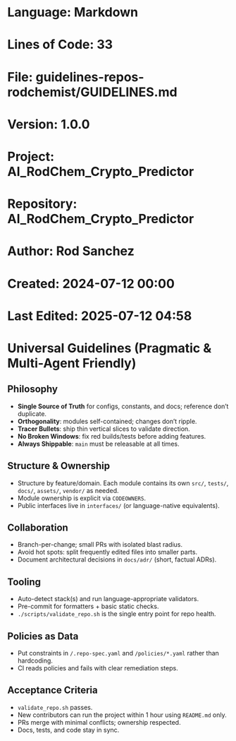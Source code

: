# Language: Markdown
# Lines of Code: 33
# File: guidelines-repos-rodchemist/GUIDELINES.md
# Version: 1.0.0
# Project: AI_RodChem_Crypto_Predictor
# Repository: AI_RodChem_Crypto_Predictor
# Author: Rod Sanchez
# Created: 2024-07-12 00:00
# Last Edited: 2025-07-12 04:58

# Universal Guidelines (Pragmatic & Multi-Agent Friendly)

## Philosophy
- **Single Source of Truth** for configs, constants, and docs; reference don’t duplicate.
- **Orthogonality**: modules self-contained; changes don’t ripple.
- **Tracer Bullets**: ship thin vertical slices to validate direction.
- **No Broken Windows**: fix red builds/tests before adding features.
- **Always Shippable**: `main` must be releasable at all times.

## Structure & Ownership
- Structure by feature/domain. Each module contains its own `src/`, `tests/`, `docs/`, `assets/`, `vendor/` as needed.
- Module ownership is explicit via `CODEOWNERS`.
- Public interfaces live in `interfaces/` (or language-native equivalents).

## Collaboration
- Branch-per-change; small PRs with isolated blast radius.
- Avoid hot spots: split frequently edited files into smaller parts.
- Document architectural decisions in `docs/adr/` (short, factual ADRs).

## Tooling
- Auto-detect stack(s) and run language-appropriate validators.
- Pre-commit for formatters + basic static checks.
- `./scripts/validate_repo.sh` is the single entry point for repo health.

## Policies as Data
- Put constraints in `/.repo-spec.yaml` and `/policies/*.yaml` rather than hardcoding.
- CI reads policies and fails with clear remediation steps.

## Acceptance Criteria
- `validate_repo.sh` passes.
- New contributors can run the project within 1 hour using `README.md` only.
- PRs merge with minimal conflicts; ownership respected.
- Docs, tests, and code stay in sync.